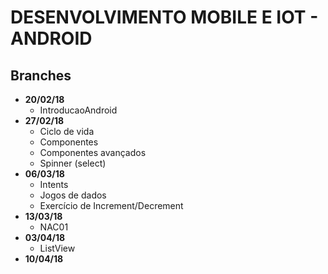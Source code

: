 # DESENVOLVIMENTO MOBILE E IOT - ANDROID

## Branches
  - **20/02/18**
    - IntroducaoAndroid
  - **27/02/18**
    - Ciclo de vida
    - Componentes
	- Componentes avançados
	- Spinner (select)
   - **06/03/18**
     - Intents
     - Jogos de dados
     - Exercício de Increment/Decrement
   - **13/03/18**
     - NAC01
   - **03/04/18**
     - ListView
   - **10/04/18** 

